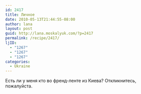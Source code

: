 ```yaml
---
id: 2417
title: Личное
date: 2010-05-13T21:44:55-08:00
author: lana
layout: post
guid: http://lana.moskalyuk.com/?p=2417
permalink: /recipe/2417/
ljID:
  - "1267"
  - "1267"
  - "1267"
categories:
  - Ukraine
---
```

Есть ли у меня кто во френд-ленте из Киева? Откликнитесь, пожалуйста.